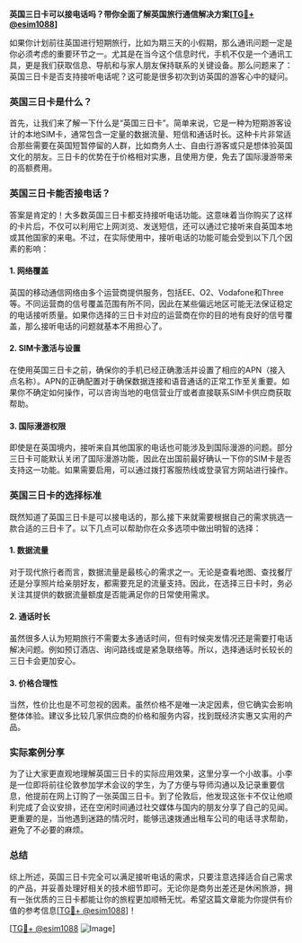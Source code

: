 **英国三日卡可以接电话吗？带你全面了解英国旅行通信解决方案[[TG💪+ @esim1088](https://t.me/s/esim1088)]**

如果你计划前往英国进行短期旅行，比如为期三天的小假期，那么通讯问题一定是你必须考虑的重要环节之一。尤其是在当今这个信息时代，手机不仅是一个通讯工具，更是我们获取信息、导航和与家人朋友保持联系的关键设备。那么问题来了：英国三日卡是否支持接听电话呢？这可能是很多初次到访英国的游客心中的疑问。

### 英国三日卡是什么？

首先，让我们来了解一下什么是“英国三日卡”。简单来说，它是一种为短期游客设计的本地SIM卡，通常包含一定量的数据流量、短信和通话时长。这种卡片非常适合那些需要在英国短暂停留的人群，比如商务人士、自由行游客或只是想体验英国文化的朋友。三日卡的优势在于价格相对实惠，且使用方便，免去了国际漫游带来的高额费用。

### 英国三日卡能否接电话？

答案是肯定的！大多数英国三日卡都支持接听电话功能。这意味着当你购买了这样的卡片后，不仅可以利用它上网浏览、发送短信，还可以通过它接听来自英国本地或其他国家的来电。不过，在实际使用中，接听电话的功能可能会受到以下几个因素的影响：

#### 1. **网络覆盖**
   英国的移动通信网络由多个运营商提供服务，包括EE、O2、Vodafone和Three等。不同运营商的信号覆盖范围有所不同，因此在某些偏远地区可能无法保证稳定的电话接听质量。如果你选择的三日卡对应的运营商在你的目的地有良好的信号覆盖，那么接听电话的问题就基本不用担心了。

#### 2. **SIM卡激活与设置**
   在使用英国三日卡之前，确保你的手机已经正确激活并设置了相应的APN（接入点名称）。APN的正确配置对于确保数据连接和语音通话的正常工作至关重要。如果你不确定如何操作，可以咨询当地的电信营业厅或者直接联系SIM卡供应商获取帮助。

#### 3. **国际漫游权限**
   即使是在英国境内，接听来自其他国家的电话也可能涉及到国际漫游的问题。部分三日卡可能默认关闭了国际漫游功能，因此在出国前最好确认一下你的SIM卡是否支持这一功能。如果需要启用，可以通过拨打客服热线或登录官方网站进行操作。

### 英国三日卡的选择标准

既然知道了英国三日卡是可以接电话的，那么接下来就需要根据自己的需求挑选一款合适的三日卡了。以下几点可以帮助你在众多选项中做出明智的选择：

#### 1. **数据流量**
   对于现代旅行者而言，数据流量是最核心的需求之一。无论是查看地图、查找餐厅还是分享照片给亲朋好友，都需要充足的流量支持。因此，在选择三日卡时，务必关注其提供的数据流量额度是否能满足你的日常使用需求。

#### 2. **通话时长**
   虽然很多人认为短期旅行不需要太多通话时间，但有时候突发情况还是需要打电话解决问题。例如预订酒店、询问路线或是紧急联络等。所以，选择通话时长较长的三日卡会更加安心。

#### 3. **价格合理性**
   当然，性价比也是不可忽视的因素。虽然价格不是唯一决定因素，但它确实会影响整体体验。建议多比较几家供应商的价格和服务内容，找到既经济实惠又实用的产品。

### 实际案例分享

为了让大家更直观地理解英国三日卡的实际应用效果，这里分享一个小故事。小李是一位即将前往伦敦参加学术会议的学生，为了方便与导师沟通以及记录重要信息，他提前在网上订购了一张英国三日卡。到了伦敦后，他发现这张卡不仅让他顺利完成了会议安排，还在空闲时间通过社交媒体与国内的朋友分享了自己的见闻。更重要的是，当他遇到迷路的情况时，能够迅速拨通出租车公司的电话寻求帮助，避免了不必要的麻烦。

### 总结

综上所述，英国三日卡完全可以满足接听电话的需求，只要注意选择适合自己需求的产品，并妥善处理好相关的技术细节即可。无论你是商务出差还是休闲旅游，拥有一张优质的三日卡都能让你的旅程更加顺畅无忧。希望这篇文章能为你提供有价值的参考信息[[TG💪+ @esim1088](https://t.me/s/esim1088)]！

[[TG💪+ @esim1088](https://t.me/s/esim1088) ![Image](https://i.postimg.cc/4NQfJmqS/Snipaste-2025-05-13-00-14-12.png)]